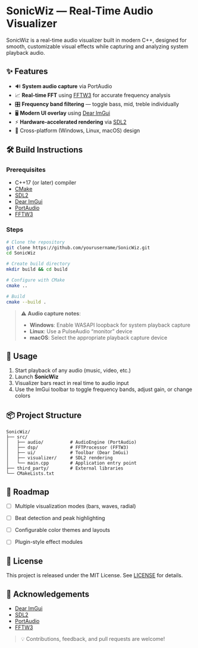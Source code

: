 # SonicWiz — Real-Time Audio Visualizer

SonicWiz is a real-time audio visualizer built in modern C++, designed for smooth, customizable visual effects while capturing and analyzing system playback audio.


## ✨ Features

- 🔊 **System audio capture** via PortAudio
- 📈 **Real-time FFT** using [FFTW3](http://www.fftw.org/) for accurate frequency analysis
- 🎛️ **Frequency band filtering** — toggle bass, mid, treble individually
- 🖥️ **Modern UI overlay** using [Dear ImGui](https://github.com/ocornut/imgui)
- ⚡ **Hardware-accelerated rendering** via [SDL2](https://github.com/libsdl-org/SDL)
- 🧩 Cross-platform (Windows, Linux, macOS) design


## 🛠️ Build Instructions

### Prerequisites
- C++17 (or later) compiler
- [CMake](https://cmake.org/)
- [SDL2](https://github.com/libsdl-org/SDL)
- [Dear ImGui](https://github.com/ocornut/imgui)
- [PortAudio](http://www.portaudio.com/)
- [FFTW3](http://www.fftw.org/)

### Steps
```bash
# Clone the repository
git clone https://github.com/yourusername/SonicWiz.git
cd SonicWiz

# Create build directory
mkdir build && cd build

# Configure with CMake
cmake ..

# Build
cmake --build .
````

> ⚠️ **Audio capture notes**:
>
> * **Windows**: Enable WASAPI loopback for system playback capture
> * **Linux**: Use a PulseAudio “monitor” device
> * **macOS**: Select the appropriate playback capture device


## 🧪 Usage

1. Start playback of any audio (music, video, etc.)
2. Launch **SonicWiz**
3. Visualizer bars react in real time to audio input
4. Use the ImGui toolbar to toggle frequency bands, adjust gain, or change colors


## 📦 Project Structure

```
SonicWiz/
├── src/
│   ├── audio/          # AudioEngine (PortAudio)
│   ├── dsp/            # FFTProcessor (FFTW3)
│   ├── ui/             # Toolbar (Dear ImGui)
│   ├── visualizer/     # SDL2 rendering
│   └── main.cpp        # Application entry point
├── third_party/        # External libraries
└── CMakeLists.txt
```


## 🚀 Roadmap

* [ ] Multiple visualization modes (bars, waves, radial)
* [ ] Beat detection and peak highlighting
* [ ] Configurable color themes and layouts
* [ ] Plugin-style effect modules


## 📄 License

This project is released under the MIT License.
See [LICENSE](LICENSE) for details.


## 🙌 Acknowledgements

* [Dear ImGui](https://github.com/ocornut/imgui)
* [SDL2](https://github.com/libsdl-org/SDL)
* [PortAudio](http://www.portaudio.com/)
* [FFTW3](http://www.fftw.org/)


> 💡 Contributions, feedback, and pull requests are welcome!
